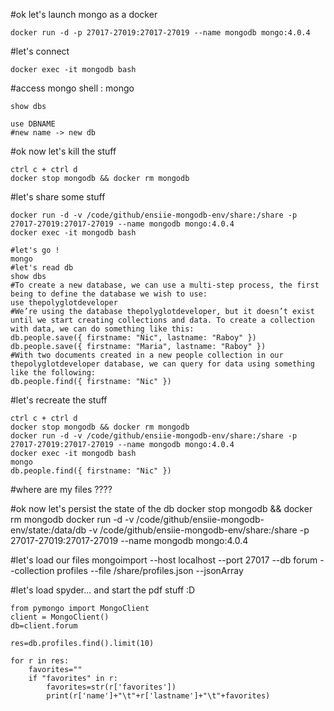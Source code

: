 #ok let's launch mongo as a docker
```
docker run -d -p 27017-27019:27017-27019 --name mongodb mongo:4.0.4
```
#let's connect
```
docker exec -it mongodb bash
```
#access mongo shell : mongo
```
show dbs

use DBNAME
#new name -> new db
```
#ok now let's kill the stuff
```
ctrl c + ctrl d
docker stop mongodb && docker rm mongodb
```
#let's share some stuff
```
docker run -d -v /code/github/ensiie-mongodb-env/share:/share -p 27017-27019:27017-27019 --name mongodb mongo:4.0.4
docker exec -it mongodb bash

#let's go !
mongo
#let's read db
show dbs
#To create a new database, we can use a multi-step process, the first being to define the database we wish to use:
use thepolyglotdeveloper
#We’re using the database thepolyglotdeveloper, but it doesn’t exist until we start creating collections and data. To create a collection with data, we can do something like this:
db.people.save({ firstname: "Nic", lastname: "Raboy" })
db.people.save({ firstname: "Maria", lastname: "Raboy" })
#With two documents created in a new people collection in our thepolyglotdeveloper database, we can query for data using something like the following:
db.people.find({ firstname: "Nic" })
```
#let's recreate the stuff
```
ctrl c + ctrl d
docker stop mongodb && docker rm mongodb
docker run -d -v /code/github/ensiie-mongodb-env/share:/share -p 27017-27019:27017-27019 --name mongodb mongo:4.0.4
docker exec -it mongodb bash
mongo
db.people.find({ firstname: "Nic" })
```
#where are my files ???? 

#ok now let's persist the state of the db
docker stop mongodb && docker rm mongodb
docker run -d -v /code/github/ensiie-mongodb-env/state:/data/db -v /code/github/ensiie-mongodb-env/share:/share -p 27017-27019:27017-27019 --name mongodb mongo:4.0.4

#let's load our files
mongoimport --host localhost --port 27017 --db forum --collection profiles --file /share/profiles.json --jsonArray

#let's load spyder... and start the pdf stuff :D
```
from pymongo import MongoClient
client = MongoClient()
db=client.forum

res=db.profiles.find().limit(10)

for r in res:
    favorites=""
    if "favorites" in r:
        favorites=str(r['favorites'])
        print(r['name']+"\t"+r['lastname']+"\t"+favorites)
```